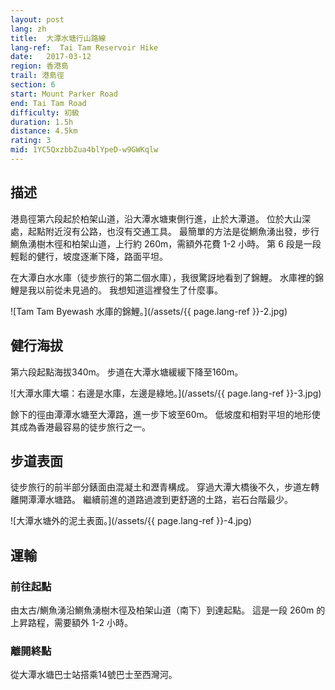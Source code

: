 ```yaml
---
layout: post
lang: zh
title:  大潭水塘行山路線
lang-ref:  Tai Tam Reservoir Hike
date:   2017-03-12
region: 香港島
trail: 港島徑
section: 6
start: Mount Parker Road
end: Tai Tam Road
difficulty: 初級
duration: 1.5h
distance: 4.5km
rating: 3
mid: 1YC5QxzbbZua4blYpeD-w9GWKqlw
---
```

## 描述

港島徑第六段起於柏架山道，沿大潭水塘東側行進，止於大潭道。 位於大山深處，起點附近沒有公路，也沒有交通工具。 最簡單的方法是從鰂魚湧出發，步行鰂魚湧樹木徑和柏架山道，上行約 260m，需額外花費 1-2 小時。 第 6 段是一段輕鬆的健行，坡度逐漸下降，路面平坦。

在大潭白水水庫（徒步旅行的第二個水庫），我很驚訝地看到了錦鯉。 水庫裡的錦鯉是我以前從未見過的。 我想知道這裡發生了什麼事。

![Tam Tam Byewash 水庫的錦鯉。](/assets/{{ page.lang-ref }}-2.jpg)

## 健行海拔

第六段起點海拔340m。 步道在大潭水塘緩緩下降至160m。

![大潭水庫大壩：右邊是水庫，左邊是綠地。](/assets/{{ page.lang-ref }}-3.jpg)

餘下的徑由潭潭水塘至大潭路，進一步下坡至60m。 低坡度和相對平坦的地形使其成為香港最容易的徒步旅行之一。

## 步道表面

徒步旅行的前半部分錶面由混凝土和瀝青構成。 穿過大潭大橋後不久，步道左轉離開潭潭水塘路。 繼續前進的道路過渡到更舒適的土路，岩石台階最少。

![大潭水塘外的泥土表面。](/assets/{{ page.lang-ref }}-4.jpg)

## 運輸

### 前往起點

由太古/鰂魚湧沿鰂魚湧樹木徑及柏架山道（南下）到達起點。 這是一段 260m 的上昇路程，需要額外 1-2 小時。

### 離開終點

從大潭水塘巴士站搭乘14號巴士至西灣河。